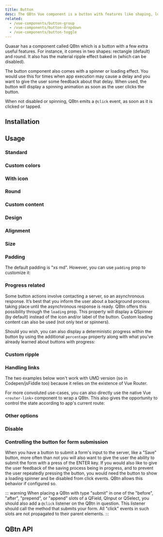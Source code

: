 ```yaml
---
title: Button
desc: The QBtn Vue component is a button with features like shaping, loading state, ripple and more.
related:
  - /vue-components/button-group
  - /vue-components/button-dropdown
  - /vue-components/button-toggle
---
```

Quasar has a component called QBtn which is a button with a few extra useful features. For instance, it comes in two shapes: rectangle (default) and round. It also has the material ripple effect baked in (which can be disabled).

The button component also comes with a spinner or loading effect. You would use this for times when app execution may cause a delay and you want to give the user some feedback about that delay. When used, the button will display a spinning animation as soon as the user clicks the button.

When not disabled or spinning, QBtn emits a `@click` event, as soon as it is clicked or tapped.

## Installation
<doc-installation components="QBtn" />

## Usage

### Standard

<doc-example title="Standard buttons" file="QBtn/Standard" />

### Custom colors

<doc-example title="Custom colors" file="QBtn/CustomColor" />

### With icon

<doc-example title="With icon" file="QBtn/WithIcons" />

### Round

<doc-example title="Round buttons" file="QBtn/Round" />

### Custom content

<doc-example title="Custom content" file="QBtn/CustomContent" />

<doc-example title="Truncate label" file="QBtn/TruncateLabel" />

### Design

<doc-example title="Button design" file="QBtn/ButtonDesign" />

### Alignment

<doc-example title="Button alignment" file="QBtn/ButtonAlignment" />

### Size

<doc-example title="Button size" file="QBtn/ButtonSize" />

### Padding

The default padding is "xs md". However, you can use `padding` prop to customize it:

<doc-example title="Button padding" file="QBtn/ButtonPadding" />

### Progress related

Some button actions involve contacting a server, so an asynchronous response. It’s best that you inform the user about a background process taking place until the asynchronous response is ready. QBtn offers this possibility through the `loading` prop. This property will display a QSpinner (by default) instead of the icon and/or label of the button. Custom loading content can also be used (not only text or spinners).

<doc-example title="Indeterminate progress" file="QBtn/IndeterminateProgress" />

Should you wish, you can also display a deterministic progress within the button by using the additional `percentage` property along with what you’ve already learned about buttons with progress:

<doc-example title="Deterministic progress" file="QBtn/DeterministicProgress" />

### Custom ripple

<doc-example title="Custom ripple" file="QBtn/CustomRipple" />

### Handling links

The two examples below won't work with UMD version (so in Codepen/jsFiddle too) because it relies on the existence of Vue Router.

<doc-example title="Links" file="QBtn/Links" no-edit />

For more convoluted use-cases, you can also directly use the native Vue `<router-link>` component to wrap a QBtn. This also gives the opportunity to control the state according to app's current route:

<doc-example title="Scoped slot of RouterLink" file="QBtn/RouterLinkExample" no-edit />

### Other options

<doc-example title="Other options" file="QBtn/OtherOptions" />

### Disable

<doc-example title="Disable" file="QBtn/Disabled" />

### Controlling the button for form submission
When you have a button to submit a form's input to the server, like a "Save" button, more often than not you will also want to give the user the ability to submit the form with a press of the ENTER key. If you would also like to give the user feedback of the saving process being in progress, and to prevent the user repeatedly pressing the button, you would need the button to show a loading spinner and be disabled from click events. QBtn allows this behavior if configured so.

::: warning
When placing a QBtn with type "submit" in one of the "before", "after", "prepend", or "append" slots of a QField, QInput or QSelect, you should also add a `@click` listener on the QBtn in question. This listener should call the method that submits your form. All "click" events in such slots are not propagated to their parent elements.
:::

<doc-example title="Form Submission" file="QBtn/FormSubmission" />

## QBtn API
<doc-api file="QBtn" />
